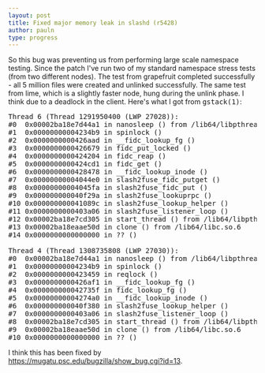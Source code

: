 ```yaml
---
layout: post
title: Fixed major memory leak in slashd (r5428)
author: pauln
type: progress
---
```


So this bug was preventing us from performing large scale namespace testing.
Since the patch I've run two of my standard namespace stress tests (from two different nodes).
The test from grapefruit completed successfully - all 5 million files were created and unlinked successfully.
The same test from lime, which is a slightly faster node, hung during the unlink phase.
I think due to a deadlock in the client.  Here's what I got from <tt>gstack(1)</tt>:

<pre class='code'>
Thread 6 (Thread 1291950400 (LWP 27028)):
#0  0x00002ba18e7d44a1 in nanosleep () from /lib64/libpthread.so.0
#1  0x00000000004234b9 in spinlock ()
#2  0x0000000000426aad in __fidc_lookup_fg ()
#3  0x0000000000426679 in fidc_put_locked ()
#4  0x0000000000424204 in fidc_reap ()
#5  0x0000000000424cd1 in fidc_get ()
#6  0x0000000000428478 in __fidc_lookup_inode ()
#7  0x00000000004044e0 in slash2fuse_fidc_putget ()
#8  0x00000000004045fa in slash2fuse_fidc_put ()
#9  0x000000000040f29a in slash2fuse_lookuprpc ()
#10 0x000000000041089c in slash2fuse_lookup_helper ()
#11 0x0000000000403a06 in slash2fuse_listener_loop ()
#12 0x00002ba18e7cd305 in start_thread () from /lib64/libpthread.so.0
#13 0x00002ba18eaae50d in clone () from /lib64/libc.so.6
#14 0x0000000000000000 in ?? ()

Thread 4 (Thread 1308735808 (LWP 27030)):
#0  0x00002ba18e7d44a1 in nanosleep () from /lib64/libpthread.so.0
#1  0x00000000004234b9 in spinlock ()
#2  0x0000000000423459 in reqlock ()
#3  0x0000000000426af1 in __fidc_lookup_fg ()
#4  0x000000000042735f in fidc_lookup_fg ()
#5  0x00000000004274a0 in __fidc_lookup_inode ()
#6  0x000000000040f380 in slash2fuse_lookup_helper ()
#7  0x0000000000403a06 in slash2fuse_listener_loop ()
#8  0x00002ba18e7cd305 in start_thread () from /lib64/libpthread.so.0
#9  0x00002ba18eaae50d in clone () from /lib64/libc.so.6
#10 0x0000000000000000 in ?? ()
</pre>

I think this has been fixed by https://mugatu.psc.edu/bugzilla/show_bug.cgi?id=13.

